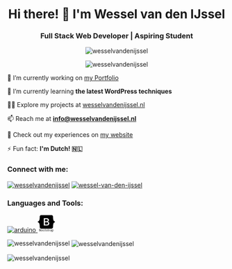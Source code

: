 <h1 align="center">Hi there! 👋 I'm Wessel van den IJssel</h1>
<h3 align="center">Full Stack Web Developer | Aspiring Student</h3>

<p align="center"> <img src="https://komarev.com/ghpvc/?username=wesselvandenijssel&label=Profile%20views&color=0e75b6&style=flat" alt="wesselvandenijssel" /> </p>

<p align="center"><img src="https://github-profile-trophy.vercel.app/?username=wesselvandenijssel" alt="wesselvandenijssel" /></p>

🔭 I’m currently working on [my Portfolio](https://wesselvandenijssel.nl)

🌱 I’m currently learning **the latest WordPress techniques**

👨‍💻 Explore my projects at [wesselvandenijssel.nl](https://wesselvandenijssel.nl)

📫 Reach me at **info@wesselvandenijssel.nl**

📄 Check out my experiences on [my website](https://wesselvandenijssel.nl)

⚡ Fun fact: **I'm Dutch! 🇳🇱**

<h3 align="left">Connect with me:</h3>
<p align="left">
  <a href="https://codepen.io/wesselvandenijssel" target="_blank"><img align="center" src="https://raw.githubusercontent.com/rahuldkjain/github-profile-readme-generator/master/src/images/icons/Social/codepen.svg" alt="wesselvandenijssel" height="30" width="40" /></a>
  <a href="https://linkedin.com/in/wessel-van-den-ijssel" target="_blank"><img align="center" src="https://raw.githubusercontent.com/rahuldkjain/github-profile-readme-generator/master/src/images/icons/Social/linked-in-alt.svg" alt="wessel-van-den-ijssel" height="30" width="40" /></a>
</p>

<h3 align="left">Languages and Tools:</h3>
<p align="left">
  <a href="https://www.arduino.cc/" target="_blank" rel="noreferrer">
    <img src="https://cdn.worldvectorlogo.com/logos/arduino-1.svg" alt="arduino" width="40" height="40"/>
  </a>
  <a href="https://getbootstrap.com" target="_blank" rel="noreferrer">
    <img src="https://raw.githubusercontent.com/devicons/devicon/master/icons/bootstrap/bootstrap-plain-wordmark.svg" alt="bootstrap" width="40" height="40"/>
  </a>
  <!-- Add more of your preferred languages and tools here -->
</p>

<p><img align="left" src="https://github-readme-stats.vercel.app/api/top-langs?username=wesselvandenijssel&show_icons=true&locale=en&layout=compact" alt="wesselvandenijssel" /></p>

<p>&nbsp;<img align="center" src="https://github-readme-stats.vercel.app/api?username=wesselvandenijssel&show_icons=true&locale=en" alt="wesselvandenijssel" /></p>

<p><img align="center" src="https://github-readme-streak-stats.herokuapp.com/?user=wesselvandenijssel&" alt="wesselvandenijssel" /></p>
